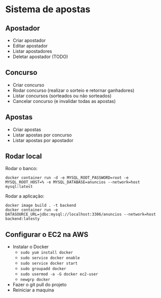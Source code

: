 # Sistema de apostas
## Apostador
- Criar apostador
- Editar apostador
- Listar apostadores
- Deletar apostador (TODO)

## Concurso
- Criar concurso
- Rodar concurso (realizar o sorteio e retornar ganhadores)
- Listar concursos (sorteados ou não sorteados)
- Cancelar concurso (e invalidar todas as apostas)

## Apostas
- Criar apostas
- Listar apostas por concurso
- Listar apostas por apostador


## Rodar local
Rodar o banco:
```shell
docker container run -d -e MYSQL_ROOT_PASSWORD=root -e MYSQL_ROOT_HOST=% -e MYSQL_DATABASE=anuncios --network=host mysql:latest
```

Rodar a aplicação:
```shell
docker image build . -t backend
docker container run -e DATASOURCE_URL=jdbc:mysql://localhost:3306/anuncios --network=host backend:latesty
```

## Configurar o EC2 na AWS

- Instalar o Docker
  - `sudo yum install docker`
  - `sudo service docker enable`
  - `sudo service docker start`
  - `sudo groupadd docker`
  - `sudo usermod -a -G docker ec2-user`
  - `newgrp docker`
- Fazer o git pull do projeto
- Reiniciar a maquina